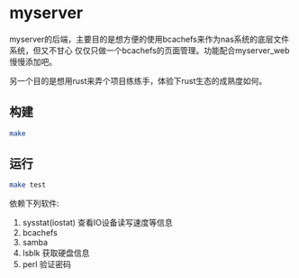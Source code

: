 # myserver
myserver的后端，主要目的是想方便的使用bcachefs来作为nas系统的底层文件系统，但又不甘心
仅仅只做一个bcachefs的页面管理。功能配合myserver_web慢慢添加吧。

另一个目的是想用rust来弄个项目练练手，体验下rust生态的成熟度如何。

## 构建
``` bash
make
```

## 运行
```bash
make test
```
依赖下列软件:
1. sysstat(iostat)
查看IO设备读写速度等信息
2. bcachefs
3. samba
4. lsblk
获取硬盘信息
5. perl
验证密码
